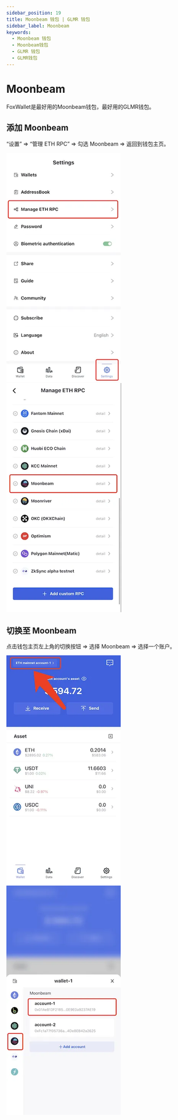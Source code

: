 ```yaml
---
sidebar_position: 19
title: Moonbeam 钱包 | GLMR 钱包
sidebar_label: Moonbeam
keywords:
  - Moonbeam 钱包
  - Moonbeam钱包
  - GLMR 钱包
  - GLMR钱包
---
```


# Moonbeam

FoxWallet是最好用的Moonbeam钱包，最好用的GLMR钱包。

## 添加 Moonbeam

“设置” => “管理 ETH RPC” => 勾选 Moonbeam => 返回到钱包主页。

![](../img/manage-eth-rpc.webp)![](../img/add-moonbeam.webp)

## 切换至 Moonbeam

点击钱包主页左上角的切换按钮 => 选择 Moonbeam => 选择一个账户。

![](../img/switch-network.webp)![](../img/switch-moonbeam.webp)
